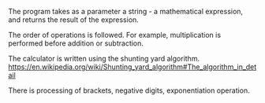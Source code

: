 The program takes as a parameter a string - a mathematical expression, and returns the result of the expression.

The order of operations is followed. For example, multiplication is performed before addition or subtraction.

The calculator is written using the shunting yard algorithm.
https://en.wikipedia.org/wiki/Shunting_yard_algorithm#The_algorithm_in_detail

There is processing of brackets, negative digits, exponentiation operation.
